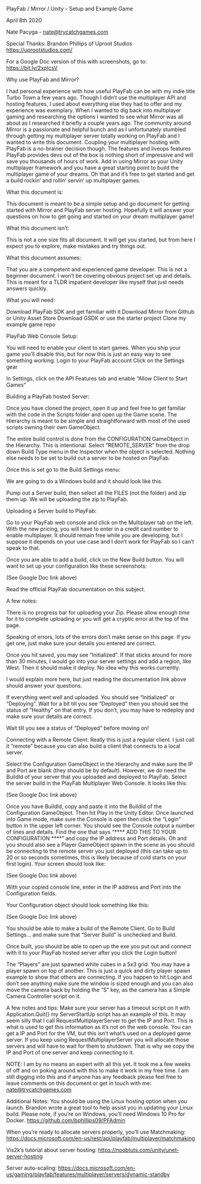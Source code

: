 PlayFab / Mirror / Unity - Setup and Example Game

April 8th 2020

Nate Pacyga - nate@trycatchgames.com

Special Thanks: Brandon Phillips of Uproot Studios https://uprootstudios.com/

For a Google Doc version of this with screenshots, go to: https://bit.ly/2xpIcsV

Why use PlayFab and Mirror?

I had personal experience with how useful PlayFab can be with my indie title Turbo Town a few years ago. Though I didn’t use the multiplayer API and hosting features, I used about everything else they had to offer and my experience was exemplary. When I wanted to dig back into multiplayer gaming and researching the options I wanted to see what Mirror was all about as I researched it briefly a couple years ago. The community around Mirror is a passionate and helpful bunch and as I unfortunately stumbled through getting my multiplayer server totally working on PlayFab and I wanted to write this document. Coupling your multiplayer hosting with PlayFab is a no-brainer decision though. The features and liveops features PlayFab provides devs out of the box is nothing short of impressive and will save you thousands of hours of work. Add in using Mirror as your Unity multiplayer framework and you have a great starting point to build the multiplayer game of your dreams. Oh that and it’s free to get started and get a build rockin’ and rollin’ servin’ up multiplayer games.

What this document is:

This document is meant to be a simple setup and go document for getting started with Mirror and PlayFab server hosting. Hopefully it will answer your questions on how to get going and started on your dream multiplayer game!

What this document isn’t:

This is not a one size fits all document. It will get you started, but from here I expect you to explore, make mistakes and try things out. 

What this document assumes:

That you are a competent and experienced game developer. This is not a beginner document. I won’t be covering obvious project set up and details. This is meant for a TLDR impatient developer like myself that just needs answers quickly.

What you will need:

Download PlayFab SDK and get familiar with it
Download Mirror from Github or Unity Asset Store
Download GSDK or use the starter project
Clone my example game repo

PlayFab Web Console Setup:

You will need to enable your client to start games. When you ship your game you’ll disable this, but for now this is just an easy way to see something working.
Login to your PlayFab account
Click on the Settings gear
 
In Settings, click on the API Features tab and enable “Allow Client to Start Games”

Building a PlayFab hosted Server:

Once you have cloned the project, open it up and feel free to get familiar with the code in the Scripts folder and open up the Game scene. The Hierarchy is meant to be simple and straightforward with most of the used scripts owning their own GameObject. 

The entire build control is done from the CONFIGURATION GameObject in the Hierarchy. This is intentional. Select “REMOTE_SERVER” from the drop down Build Type menu in the Inspector when the object is selected. Nothing else needs to be set to build out a server to be hosted on PlayFab. 

Once this is set go to the Build Settings menu:

We are going to do a Windows build and it should look like this. 

Pump out a Server build, then select all the FILES (not the folder) and zip them up. We will be uploading the zip to PlayFab. 

Uploading a Server build to PlayFab:

Go to your PlayFab web console and click on the Multiplayer tab on the left. With the new pricing, you will have to enter in a credit card number to enable multiplayer. It should remain free while you are developing, but I suppose it depends on your use case and I don’t work for PlayFab so I can’t speak to that. 

Once you are able to add a build, click on the New Build button. You will want to set up your configuration like these screenshots: 

(See Google Doc link above)

Read the official PlayFab documentation on this subject.

A few notes:

There is no progress bar for uploading your Zip. Please allow enough time for it to complete uploading or you will get a cryptic error at the top of the page. 

Speaking of errors, lots of the errors don’t make sense on this page. If you get one, just make sure your details you entered are correct. 

Once you hit saved, you may see “Initialized”. If that sticks around for more than 30 minutes, I would go into your server settings and add a region, like West. Then it should make it deploy. No idea why this works currently.

I would explain more here, but just reading the documentation link above should answer your questions.

If everything went well and uploaded. You should see “Initialized” or “Deploying”. Wait for a bit till you see “Deployed” then you should see the status of “Healthy” on that entry. If you don’t, you may have to redeploy and make sure your details are correct.

Wait till you see a status of “Deployed” before moving on!

Connecting with a Remote Client:
Really this is just a regular client. I just call it “remote” because you can also build a client that connects to a local server. 

Select the Configuration GameObject in the Hierarchy and make sure the IP and Port are blank (they should be by default). However, we do need the BuildId of your server that you uploaded and deployed to PlayFab. Select the server build in the PlayFab Multiplayer Web Console. It looks like this:

(See Google Doc link above)

Once you have BuildId, copy and paste it into the BuildId of the Configuration GameObject. Then hit Play in the Unity Editor. Once launched into Game mode, make sure the Console is open then click the “Login” button in the upper left corner. You should see the Console output a number of lines and details. Find the one that says “**** ADD THIS TO YOUR CONFIGURATION ****” and copy the IP address and Port details. Oh and you should also see a Player GameObject spawn in the scene as you should be connecting to the remote server you just deployed (this can take up to 20 or so seconds sometimes, this is likely because of cold starts on your first login). Your screen should look like: 

(See Google Doc link above)

With your copied console line, enter in the IP address and Port into the Configuration fields. 

Your Configuration object should look something like this:

(See Google Doc link above)

You should be able to make a build of the Remote Client. Go to Build Settings… and make sure that “Server Build” is unchecked and Build. 

Once built, you should be able to open up the exe you put out and connect with it to your PlayFab hosted server after you click the Login button!

The “Players” are just spawned white cubes in a 5x3 grid. You may have a player spawn on top of another. This is just a quick and dirty player spawn example to show that others are connecting. If you happen to hit Login and don’t see anything make sure the window is sized enough and you can also move the camera back by holding the “S” key, as the camera has a Simple Camera Controller script on it. 

A few notes and tips:
Make sure your server has a timeout script on it with Application.Quit() my ServerStartUp script has an example of this. 
It may seem silly that I call RequestMultiplayerServer to get the IP and Port. This is what is used to get this information as it’s not on the web console. You can get a IP and Port for the VM, but this isn’t what’s used on a deployed game server. 
If you keep using RequestMultiplayerServer you will allocate those servers and will have to wait for them to shutdown. That is why we copy the IP and Port of one server and keep connecting to it. 

NOTE: I am by no means an expert with all this yet. It took me a few weeks of off and on poking around with this to make it work in my free time. I am still digging into this and if anyone has any feedback please feel free to leave comments on this document or get in touch with me: nate@trycatchgames.com
 
Additional Notes:
You should be using the Linux hosting option when you launch. Brandon wrote a great tool to help assist you in updating your Linux build. Please note, if you’re on Windows, you’ll need Windows 10 Pro for Docker. 
https://github.com/bphillips09/PFAdmin

When you’re ready to allocate servers properly, you’ll use Matchmaking:
https://docs.microsoft.com/en-us/rest/api/playfab/multiplayer/matchmaking

Vis2k’s tutorial about server hosting:
https://noobtuts.com/unity/unet-server-hosting

Server auto-scaling:
https://docs.microsoft.com/en-us/gaming/playfab/features/multiplayer/servers/dynamic-standby
